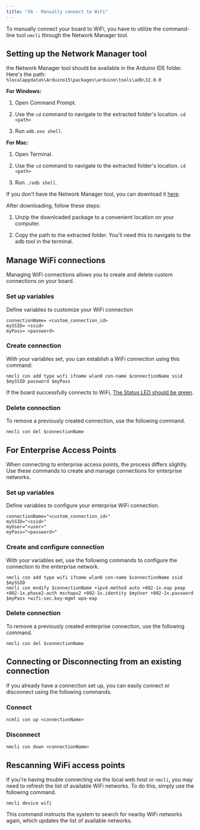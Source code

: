 ```yaml
---
title: "X8 - Manually connect to WiFi"
---
```


To manually connect your board to WiFi, you have to utilize the command-line tool `nmcli` through the Network Manager tool.

## Setting up the Network Manager tool

the Network Manager tool should be available in the Arduino IDE folder. Here's the path: `%localappdata%\Arduino15\packages\arduino\tools\adb\32.0.0`

**For Windows:**

1. Open Command Prompt.

1. Use the `cd` command to navigate to the extracted folder's location. `cd <path>`

1. Run `adb.exe shell`.

**For Mac:**

1. Open Terminal.

1. Use the `cd` command to navigate to the extracted folder's location. `cd <path>`

1. Run `./adb shell`.

If you don't have the Network Manager tool, you can download it [here](https://developer.android.com/tools/releases/platform-tools#downloads).

After downloading, follow these steps:

1. Unzip the downloaded package to a convenient location on your computer.

1. Copy the path to the extracted folder. You'll need this to navigate to the adb tool in the terminal.

## Manage WiFi connections

Managing WiFi connections allows you to create and delete custom connections on your board.

### Set up variables

Define variables to customize your WiFi connection

```
connectionName= <custom_connection_id>
mySSID= <ssid>
myPass= <password>
```

### Create connection

With your variables set, you can establish a WiFi connection using this command:

```
nmcli con add type wifi ifname wlan0 con-name $connectionName ssid $mySSID password $myPass
```

If the board successfully connects to WiFi, [The Status LED should be green](https://docs.arduino.cc/tutorials/portenta-x8/user-manual/#first-use-of-your-portenta-x8).

### Delete connection

To remove a previously created connection, use the following command.

```
nmcli con del $connectionName
```

## For Enterprise Access Points

When connecting to enterprise access points, the process differs slightly. Use these commands to create and manage connections for enterprise networks.

### Set up variables

Define variables to configure your enterprise WiFi connection.

```
connectionName="<custom_connection_id>"
mySSID="<ssid>"
myUser="<user>"
myPass="<password>"
```

### Create and configure connection

With your variables set, use the following commands to configure the connection to the enterprise network.

```
nmcli con add type wifi ifname wlan0 con-name $connectionName ssid $mySSID
nmcli con modify $connectionName +ipv4.method auto +802-1x.eap peap +802-1x.phase2-auth mschapv2 +802-1x.identity $myUser +802-1x.password $myPass +wifi-sec.key-mgmt wpa-eap
```

### Delete connection

To remove a previously created enterprise connection, use the following command.

```
nmcli con del $connectionName
```

## Connecting or Disconnecting from an existing connection

If you already have a connection set up, you can easily connect or disconnect using the following commands.

### Connect

```
ncmli con up <connectionName>
```

### Disconnect

```
nmcli con down <connectionName>
```

## Rescanning WiFi access points

If you're having trouble connecting via the local web host or `nmcli`, you may need to refresh the list of available WiFi networks. To do this, simply use the following command.

`nmcli device wifi`

This command instructs the system to search for nearby WiFi networks again, which updates the list of available networks.
